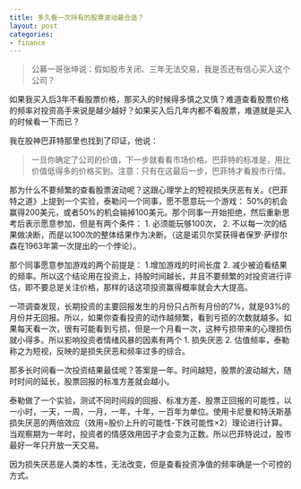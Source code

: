 ```yaml
---
title: 多久看一次持有的股票波动最合适？
layout: post
categories:
- finance
---
```


> 公募一哥张坤说：假如股市关闭、三年无法交易，我是否还有信心买入这个公司？

如果我买入后3年不看股票价格，那买入的时候得多慎之又慎？难道查看股票价格的频率对投资高手来说是越少越好？如果买入后几年内都不看股票，难道就是买入的时候看一下而已？

我在股神巴菲特那里也找到了印证，他说：

> 一旦你确定了公司的价值，下一步就看看市场价格。巴菲特的标准是，用比价值低得多的价格买到。注意：只有在这最后一步，巴菲特才看股市行情。

那为什么不要频繁的查看股票波动呢？这跟心理学上的短视损失厌恶有关。《巴菲特之道》上提到一个实验，泰勒问一个同事，愿不愿意玩一个游戏： 50%的机会赢得200美元，或者50%的机会输掉100美元。那个同事一开始拒绝，然后重新思考后表示愿意参加，但是有两个条件： 1. 必须能玩够100次， 2. 不以每一次的结果做决断，而是以100次的整体结果作为决断。（这是诺贝尔奖获得者保罗·萨缪尔森在1963年第一次提出的一个悖论）。 

那个同事愿意参加游戏的两个前提是： 1.增加游戏的时间长度 2. 减少被迫看结果的频率。所以这个结论用在投资上，持股时间越长，并且不要频繁的对投资进行评估，即不要总是关注价格，那样的话这项投资赢得概率就会大大提高。

一项调查发现，长期投资的主要回报发生的月份只占所有月份的7%，就是93%的月份并无回报。所以，如果你查看投资的动作越频繁，看到亏损的次数就越多。如果每天看一次，很有可能看到亏损，但是一个月看一次，这种亏损带来的心理损伤就小得多。所以影响投资者情绪风暴的因素有两个 1. 损失厌恶 2. 估值频率，泰勒称之为短视，反映的是损失厌恶和频率过多的综合。

那多长时间看一次投资结果最佳呢？答案是一年。时间越短，股票的波动越大，随时时间的延长，股票回报的标准方差就会越小。

泰勒做了一个实验，测试不同时间段的回报、标准方差、股票正回报的可能性，以一小时，一天，一周，一月，一年，十年，一百年为单位。使用卡尼曼和特沃斯基损失厌恶的两倍效应（效用=股价上升的可能性-下跌可能性×2）理论进行计算。当观察期为一年时，投资者的情感效用因子才会变为正数。所以巴菲特说过，股市最好一年只开放一天交易。

因为损失厌恶是人类的本性，无法改变，但是查看投资净值的频率确是一个可控的方式。
